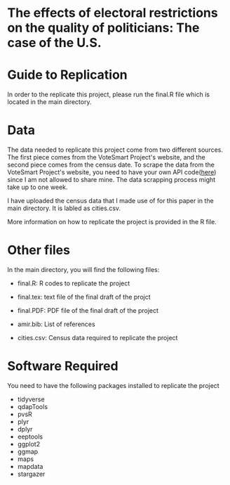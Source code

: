 # The effects of electoral restrictions on the quality of politicians: The case of the U.S.

# Guide to Replication
In order to the replicate this project, please run the final.R file which is located in the main directory.


# Data

The data needed to replicate this project come from two different sources. The first piece comes from the VoteSmart Project's website, and the second piece comes from the census date. To scrape the data from the VoteSmart Project's website, you need to have your own API code([here](https://votesmart.org/share/api#.XNNvSI5Kg2w)) since I am not allowed to share mine. The data scrapping process might take up to one week.

I have uploaded the census data that I made use of for this paper in the main directory. It is labled as cities.csv.

More information on how to replicate the project is provided in the R file.

# Other files

In the main directory, you will find the following files:

* final.R:  R codes to replicate the project

* final.tex: text file of the final draft of the projct

* final.PDF: PDF file of the final draft of the project

* amir.bib: List of references

* cities.csv: Census data required to replicate the project

# Software Required

You need to have the following packages installed to replicate the project

* tidyverse
* qdapTools 
* pvsR
* plyr
* dplyr
* eeptools
* ggplot2
* ggmap
* maps
* mapdata
* stargazer
